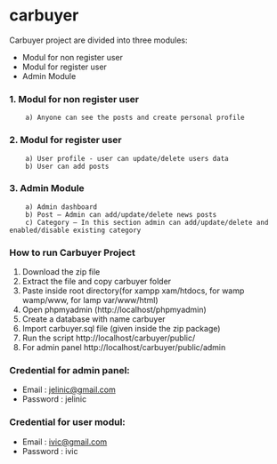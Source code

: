 # carbuyer

Carbuyer project are divided into three modules:
* Modul for non register user
* Modul for register user
* Admin Module

### 1. Modul for non register user
        a) Anyone can see the posts and create personal profile

### 2. Modul for register user
        a) User profile - user can update/delete users data
        b) User can add posts

### 3. Admin Module
        a) Admin dashboard
        b) Post – Admin can add/update/delete news posts
        c) Category – In this section admin can add/update/delete and enabled/disable existing category


### How to run Carbuyer Project
1. Download the  zip file
2. Extract the file and copy carbuyer folder
3. Paste inside root directory(for xampp xam/htdocs, for wamp wamp/www, for lamp var/www/html)
4. Open phpmyadmin (http://localhost/phpmyadmin)
5. Create a database with name carbuyer
6. Import carbuyer.sql file (given inside the zip package)
7. Run the script http://localhost/carbuyer/public/
8. For admin panel http://localhost/carbuyer/public/admin

### Credential for admin panel:
* Email : jelinic@gmail.com
* Password : jelinic

### Credential for user modul:
* Email : ivic@gmail.com
* Password : ivic
